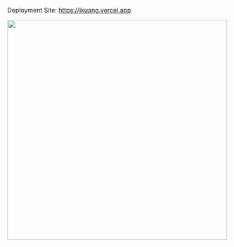Deployment Site: https://jkuang.vercel.app


<img src="https://user-images.githubusercontent.com/52064138/236965503-77973358-8189-416c-a15f-66910d10ffa3.png" width="500" />
